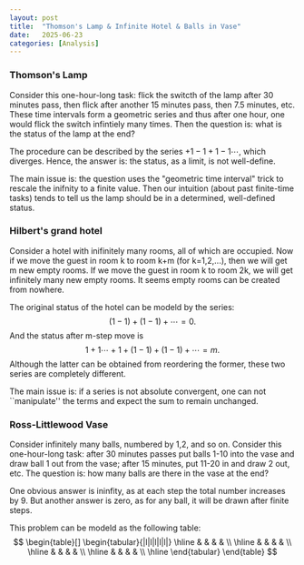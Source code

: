 ```yaml
---
layout: post
title:  "Thomson's Lamp & Infinite Hotel & Balls in Vase"
date:   2025-06-23
categories: [Analysis]
---
```


### Thomson's Lamp 
Consider this one-hour-long task: flick the switcth of the lamp after 30 minutes pass, then flick after another 15 minutes pass, then 7.5 minutes, etc. 
These time intervals form a geometric series and thus after one hour, one would flick the switch infintiely many times. 
Then the question is: what is the status of the lamp at the end? 

The procedure can be described by the series $+1-1+1-1\cdots$, which diverges. Hence, the answer is: the status, as a limit, is not well-define. 

The main issue is: the question uses the "geometric time interval" trick to rescale the inifnity to a finite value. 
Then our intuition (about past finite-time tasks) tends to tell us the lamp should be in a determined, well-defined status. 


### Hilbert's grand hotel
Consider a hotel with inifinitely many rooms, all of which are occupied. Now if we move the guest in room k to room k+m (for k=1,2,...), then we will get m new empty rooms. 
If we move the guest in room k to room 2k, we will get infinitely many new empty rooms. It seems empty rooms can be created from nowhere. 

The original status of the hotel can be modeld by the series: 
$$
(1-1)+(1-1)+\cdots=0. 
$$ 
And the status after m-step move is 
$$
1+1 \cdots +1 + (1-1) + (1-1) +\cdots = m. 
$$
Although the latter can be obtained from reordering the former, these two series are completely different. 

The main issue is: if a series is not absolute convergent, one can not ``manipulate'' the terms and expect the sum to remain unchanged. 


### Ross-Littlewood Vase
Consider infinitely many balls, numbered by 1,2, and so on. Consider this one-hour-long task: after 30 minutes passes put balls 1-10 into the vase and draw ball 1 out from the vase; after 15 minutes, put 11-20 in and draw 2 out, etc. 
The question is: how many balls are there in the vase at the end?

One obvious answer is ininfity, as at each step the total number increases by 9. But another answer is zero, as for any ball, it will be drawn after finite steps. 

This problem can be modeld as the following table:
$$
\begin{table}[]
\begin{tabular}{|l|l|l|l|l|}
\hline
 &  &  &  &  \\ \hline
 &  &  &  &  \\ \hline
 &  &  &  &  \\ \hline
 &  &  &  &  \\ \hline
\end{tabular}
\end{table}
$$





